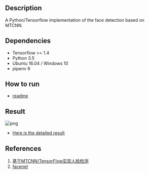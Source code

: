 ## Description
A Python/Tensorflow implementation of the face detection based on MTCNN.

## Dependencies
* Tensorflow >= 1.4
* Python 3.5
* Ubuntu 16.04 / Windows 10
* pipenv 9

## How to run
* [readme](https://github.com/ShyBigBoy/face-detection-mtcnn/blob/master/readme2.md)

## Result
![png](https://github.com/ShyBigBoy/face-detection-mtcnn/raw/master/result-preview/multi-faces/output_0_55.png)
* [Here is the detailed result](https://github.com/ShyBigBoy/face-detection-mtcnn/blob/master/result-preview/multi-faces/multi-faces.md)

## References
1. [基于MTCNN/TensorFlow实现人脸检测](http://blog.csdn.net/mr_evanchen/article/details/77650883)
2. [facenet](https://github.com/davidsandberg/facenet/tree/master/src/align)
